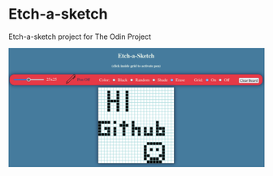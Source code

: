 # Etch-a-sketch
Etch-a-sketch project for The Odin Project 

<p align="center">
  <img src="https://raw.githubusercontent.com/boydjc/Etch-a-sketch/main/assets/images/screenshot.png">
</p>

